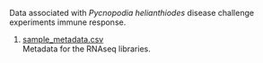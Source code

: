 Data associated with _Pycnopodia helianthiodes_ disease challenge experiments immune response. 

1. [sample_metadata.csv](https://github.com/grace-ac/paper-pycno-sswd-2021/blob/main/data/sample_metadata.csv)       
   Metadata for the RNAseq libraries. 
